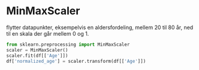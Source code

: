 # MinMaxScaler
flytter datapunkter, eksempelvis en aldersfordeling, mellem 20 til 80 år, ned til en skala der går mellem 0 og 1.

```python
from sklearn.preprocessing import MinMaxScaler
scaler = MinMaxScaler()
scaler.fit(df[['Age']])
df['normalized_age'] = scaler.transform(df[['Age']])

```
